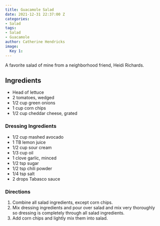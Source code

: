 ```yaml
---
title: Guacamole Salad
date: 2021-12-31 22:37:00 Z
categories:
- Salad
tags:
- Salad
- Guacamole
author: Catherine Hendricks
image:
  Key 1: 
---
```


A favorite salad of mine from a neighborhood friend, Heidi Richards.

## Ingredients
* Head of lettuce
* 2 tomatoes, wedged
* 1/2 cup green onions
* 1 cup corn chips
* 1/2 cup cheddar cheese, grated

### Dressing Ingredients
* 1/2 cup mashed avocado
* 1 TB lemon juice
* 1/2 cup sour cream
* 1/3 cup oil
* 1 clove garlic, minced
* 1/2 tsp sugar
* 1/2 tsp chili powder
* 1/4 tsp salt
* 2 drops Tabasco sauce

### Directions
1. Combine all salad ingredients, except corn chips. 
2. Mix dressing ingredients and pour over salad and mix very thoroughly so dressing is completely through all salad ingredients. 
3. Add corn chips and lightly mix them into salad.

